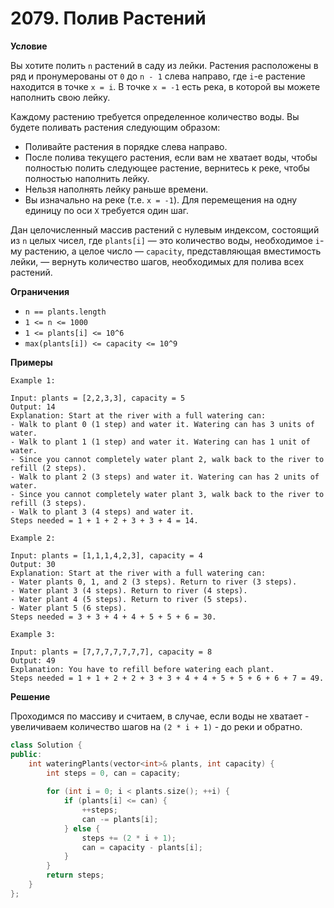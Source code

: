 # 2079. Полив Растений

**Условие**

Вы хотите полить `n` растений в саду из лейки. Растения расположены в ряд и пронумерованы от `0` до `n - 1` слева направо, где `i`-е растение находится в точке `x = i`. В точке `x = -1` есть река, в которой вы можете наполнить свою лейку.

Каждому растению требуется определенное количество воды. Вы будете поливать растения следующим образом:

- Поливайте растения в порядке слева направо.
- После полива текущего растения, если вам не хватает воды, чтобы полностью полить следующее растение, вернитесь к реке, чтобы полностью наполнить лейку.
- Нельзя наполнять лейку раньше времени.
- Вы изначально на реке (т.е. `x = -1`). Для перемещения на одну единицу по оси `X` требуется один шаг.

Дан целочисленный массив растений с нулевым индексом, состоящий из `n` целых чисел, где `plants[i]` — это количество воды, необходимое `i`-му растению, а целое число — `capacity`, представляющая вместимость лейки, — вернуть количество шагов, необходимых для полива всех растений.

**Ограничения**
- `n == plants.length`
- `1 <= n <= 1000`
- `1 <= plants[i] <= 10^6`
- `max(plants[i]) <= capacity <= 10^9`


**Примеры**
```
Example 1:

Input: plants = [2,2,3,3], capacity = 5
Output: 14
Explanation: Start at the river with a full watering can:
- Walk to plant 0 (1 step) and water it. Watering can has 3 units of water.
- Walk to plant 1 (1 step) and water it. Watering can has 1 unit of water.
- Since you cannot completely water plant 2, walk back to the river to refill (2 steps).
- Walk to plant 2 (3 steps) and water it. Watering can has 2 units of water.
- Since you cannot completely water plant 3, walk back to the river to refill (3 steps).
- Walk to plant 3 (4 steps) and water it.
Steps needed = 1 + 1 + 2 + 3 + 3 + 4 = 14.

Example 2:

Input: plants = [1,1,1,4,2,3], capacity = 4
Output: 30
Explanation: Start at the river with a full watering can:
- Water plants 0, 1, and 2 (3 steps). Return to river (3 steps).
- Water plant 3 (4 steps). Return to river (4 steps).
- Water plant 4 (5 steps). Return to river (5 steps).
- Water plant 5 (6 steps).
Steps needed = 3 + 3 + 4 + 4 + 5 + 5 + 6 = 30.

Example 3:

Input: plants = [7,7,7,7,7,7,7], capacity = 8
Output: 49
Explanation: You have to refill before watering each plant.
Steps needed = 1 + 1 + 2 + 2 + 3 + 3 + 4 + 4 + 5 + 5 + 6 + 6 + 7 = 49.
```


**Решение**

Проходимся по массиву и считаем, в случае, если воды не хватает - увеличиваем количество шагов на `(2 * i + 1)` - до реки и обратно.

```C++
class Solution {
public:
    int wateringPlants(vector<int>& plants, int capacity) {
        int steps = 0, can = capacity;
        
        for (int i = 0; i < plants.size(); ++i) {
            if (plants[i] <= can) {
                ++steps;
                can -= plants[i];
            } else {
                steps += (2 * i + 1);
                can = capacity - plants[i];
            }
        }
        return steps;
    }
};
```




 


 


